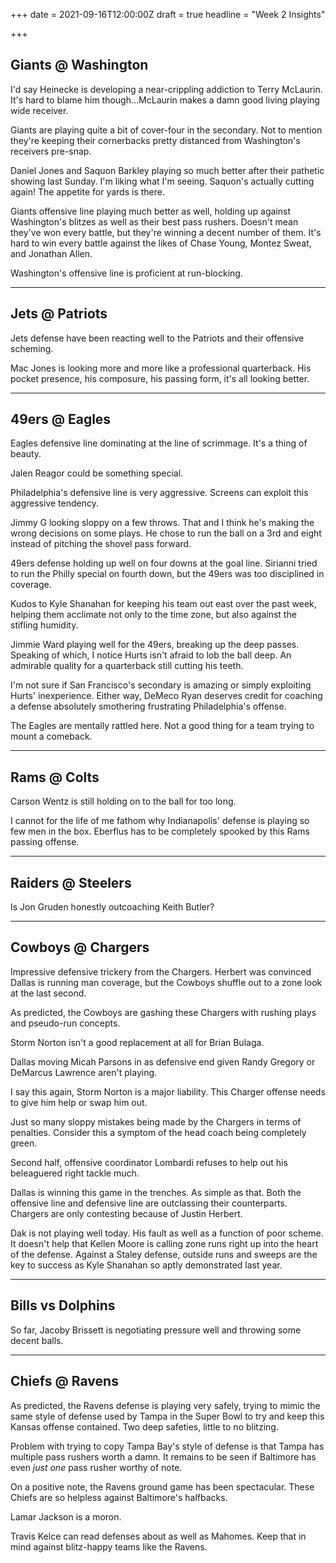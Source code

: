 +++
date = 2021-09-16T12:00:00Z
draft = true
headline = "Week 2 Insights"

+++
## Giants @ Washington

I'd say Heinecke is developing a near-crippling addiction to Terry McLaurin. It's hard to blame him though...McLaurin makes a damn good living playing wide receiver.

Giants are playing quite a bit of cover-four in the secondary. Not to mention they're keeping their cornerbacks pretty distanced from Washington's receivers pre-snap.

Daniel Jones and Saquon Barkley playing so much better after their pathetic showing last Sunday. I'm liking what I'm seeing. Saquon's actually cutting again! The appetite for yards is there.

Giants offensive line playing much better as well, holding up against Washington's blitzes as well as their best pass rushers. Doesn't mean they've won every battle, but they're winning a decent number of them. It's hard to win every battle against the likes of Chase Young, Montez Sweat, and Jonathan Allen.

Washington's offensive line is proficient at run-blocking.

***

## Jets @ Patriots

Jets defense have been reacting well to the Patriots and their offensive scheming.

Mac Jones is looking more and more like a professional quarterback. His pocket presence, his composure, his passing form, it's all looking better.

***

## 49ers @ Eagles

Eagles defensive line dominating at the line of scrimmage. It's a thing of beauty.

Jalen Reagor could be something special.

Philadelphia's defensive line is very aggressive. Screens can exploit this aggressive tendency.

Jimmy G looking sloppy on a few throws. That and I think he's making the wrong decisions on some plays. He chose to run the ball on a 3rd and eight instead of pitching the shovel pass forward.

49ers defense holding up well on four downs at the goal line. Sirianni tried to run the Philly special on fourth down, but the 49ers was too disciplined in coverage.

Kudos to Kyle Shanahan for keeping his team out east over the past week, helping them acclimate not only to the time zone, but also against the stifling humidity.

Jimmie Ward playing well for the 49ers, breaking up the deep passes. Speaking of which, I notice Hurts isn't afraid to lob the ball deep. An admirable quality for a quarterback still cutting his teeth.

I'm not sure if San Francisco's secondary is amazing or simply exploiting Hurts' inexperience. Either way, DeMeco Ryan deserves credit for coaching a defense absolutely smothering frustrating Philadelphia's offense.

The Eagles are mentally rattled here. Not a good thing for a team trying to mount a comeback.

***

## Rams @ Colts

Carson Wentz is still holding on to the ball for too long.

I cannot for the life of me fathom why Indianapolis' defense is playing so few men in the box. Eberflus has to be completely spooked by this Rams passing offense.

***

## Raiders @ Steelers

Is Jon Gruden honestly outcoaching Keith Butler?

***

## Cowboys @ Chargers

Impressive defensive trickery from the Chargers. Herbert was convinced Dallas is running man coverage, but the Cowboys shuffle out to a zone look at the last second.

As predicted, the Cowboys are gashing these Chargers with rushing plays and pseudo-run concepts.

Storm Norton isn't a good replacement at all for Brian Bulaga.

Dallas moving Micah Parsons in as defensive end given Randy Gregory or DeMarcus Lawrence aren't playing.

I say this again, Storm Norton is a major liability. This Charger offense needs to give him help or swap him out.

Just so many sloppy mistakes being made by the Chargers in terms of penalties. Consider this a symptom of the head coach being completely green.

Second half, offensive coordinator Lombardi refuses to help out his beleaguered right tackle much.

Dallas is winning this game in the trenches. As simple as that. Both the offensive line and defensive line are outclassing their counterparts. Chargers are only contesting because of Justin Herbert.

Dak is not playing well today. His fault as well as a function of poor scheme. It doesn't help that Kellen Moore is calling zone runs right up into the heart of the defense. Against a Staley defense, outside runs and sweeps are the key to success as Kyle Shanahan so aptly demonstrated last year. 

***

## Bills vs Dolphins

So far, Jacoby Brissett is negotiating pressure well and throwing some decent balls.

***

## Chiefs @ Ravens

As predicted, the Ravens defense is playing very safely, trying to mimic the same style of defense used by Tampa in the Super Bowl to try and keep this Kansas offense contained. Two deep safeties, little to no blitzing.

Problem with trying to copy Tampa Bay's style of defense is that Tampa has multiple pass rushers worth a damn. It remains to be seen if Baltimore has even _just one_ pass rusher worthy of note.

On a positive note, the Ravens ground game has been spectacular. These Chiefs are so helpless against Baltimore's halfbacks.

Lamar Jackson is a moron.

Travis Kelce can read defenses about as well as Mahomes. Keep that in mind against blitz-happy teams like the Ravens.